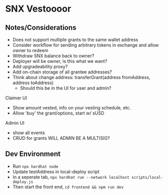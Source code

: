 # SNX Vestoooor

## Notes/Considerations
* Does not support multiple grants to the same wallet address
* Consider workflow for sending arbitrary tokens in exchange and allow owner to redeem
* Withdraw SNX balance back to owner?
* Deployer will be owner, is this what we want?
* Add upgradeability proxy?
* Add on-chain storage of all grantee addresses?
* Think about change address: transferGrant(address fromAddress, address toAddress)
    * Should this be in the UI for user and admin?

Claimer UI
- Show amount vested, info on your vesting schedule, etc.
- Allow 'buy' the grant/options, start w/ sUSD

Admin UI
- show all events
- CRUD for grants
WILL ADMIN BE A MULTISIG?

## Dev Environment

* Run `npx hardhat node`
* Update testAddress in local-deploy script
* In a seperate tab, `npx hardhat run --network localhost scripts/local-deploy.js`
* Then start the front end, `cd frontend && npm run dev`
